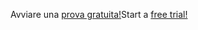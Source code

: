 <span data-ttu-id="c61e6-101">Avviare una [prova gratuita!](https://go.microsoft.com/fwlink/?linkid=847861)</span><span class="sxs-lookup"><span data-stu-id="c61e6-101">Start a [free trial!](https://go.microsoft.com/fwlink/?linkid=847861)</span></span>
